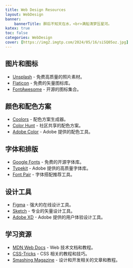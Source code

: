 ```yaml
---
title: Web Design Resources
layout: WebDesign
banner:
	bannerTitle: 醉后不知天在水，<br>满船清梦压星河。
katex: true
toc: false
categories: WebDesign
cover: [https://img2.imgtp.com/2024/05/16/siSQ05oz.jpg]
---
```


## 图片和图标

- [Unsplash](https://unsplash.com/) - 免费高质量的照片素材。
- [Flaticon](https://www.flaticon.com/) - 免费的矢量图标库。
- [FontAwesome](https://fontawesome.com/) - 开源的图标集合。

## 颜色和配色方案

- [Coolors](https://coolors.co/) - 配色方案生成器。
- [Color Hunt](https://colorhunt.co/) - 社区共享的配色方案。
- [Adobe Color](https://color.adobe.com/) - Adobe 提供的配色工具。

## 字体和排版

- [Google Fonts](https://fonts.google.com/) - 免费的开源字体库。
- [Typekit](https://fonts.adobe.com/typekit) - Adobe 提供的高质量字体库。
- [Font Pair](https://fontpair.co/) - 字体搭配推荐工具。

## 设计工具

- [Figma](https://www.figma.com/) - 强大的在线设计工具。
- [Sketch](https://www.sketch.com/) - 专业的矢量设计工具。
- [Adobe XD](https://www.adobe.com/products/xd.html) - Adobe 提供的用户体验设计工具。

## 学习资源

- [MDN Web Docs](https://developer.mozilla.org/) - Web 技术文档和教程。
- [CSS-Tricks](https://css-tricks.com/) - CSS 相关的教程和技巧。
- [Smashing Magazine](https://www.smashingmagazine.com/) - 设计和开发相关的文章和教程。
